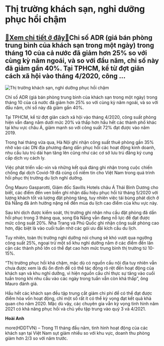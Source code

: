 Thị trường khách sạn, nghỉ dưỡng phục hồi chậm
==============================================

[:gift:Xem chi tiết ở đây:gift:](https://hddtvn.com/thi-truong-khach-san-nghi-duong-phuc-hoi-cham/)Chỉ số ADR (giá bán phòng trung bình của khách sạn trong một ngày) trong tháng 10 của cả nước đã giảm hơn 25% so với cùng kỳ năm ngoái, và so với đầu năm, chỉ số này đã giảm gần 40%. Tại TPHCM, kể từ đợt giãn cách xã hội vào tháng 4/2020, công …
-----------------------------------------------------------------------------------------------------------------------------------------------------------------------------------------------------------------------------------------------------





![Thị trường khách sạn, nghỉ dưỡng phục hồi chậm](https://hddtvn.com/wp-content/uploads/2021/01/4800_588174568-w500-7100-1553082079.png "Thị trường khách sạn, nghỉ dưỡng phục hồi chậm")



Chỉ số ADR (giá bán phòng trung bình của khách sạn trong một ngày) trong tháng 10 của cả nước đã giảm hơn 25% so với cùng kỳ năm ngoái, và so với đầu năm, chỉ số này đã giảm gần 40%.


Tại TPHCM, kể từ đợt giãn cách xã hội vào tháng 4/2020, công suất phòng hiện vẫn đang nằm dưới mức 20% và thấp hơn hầu hết các thành phố khác tại khu vực châu Á, giảm mạnh so với công suất 72% đạt được vào năm 2019.


Trong hai tháng vừa qua, Hà Nội ghi nhận công suất thuê phòng gần 35% nhờ vào các DN địa phương đang dần phục hồi các hoạt động kinh doanh, nhu cầu lưu trú dài hạn tăng lên cũng như các cơ sở lưu trú đăng ký cung cấp dịch vụ cách ly.


Việc phát triển vắc-xin và những kết quả đáng ghi nhận trong cuộc chiến chống đại dịch Covid-19 đã củng cố niềm tin cho Việt Nam trong quá trình hồi phục thị trường du lịch nghỉ dưỡng.


Ông Mauro Gasparotti, Giám đốc Savills Hotels châu Á Thái Bình Dương cho biết, các điểm đến ven biển ghi nhận dấu hiệu phục hồi từ tháng 5/2020 với lượng khách tốt và lượng đặt phòng tăng, tuy nhiên việc tái bùng phát dịch ở Đà Nẵng đã ảnh hưởng nặng nề đến mùa du lịch cao điểm của khu vực này.


Sau khi dịch được kiểm soát, thị trường ghi nhận nhu cầu đặt phòng đã dần hồi phục trong 3 tháng qua, song Đà Nẵng vẫn đang nỗ lực để đạt được mức công suất 20%. Nha Trang và Phú Quốc ghi nhận công suất phòng cao hơn, đặc biệt là vào cuối tuần nhờ các gói ưu đãi kích cầu du lịch.


Tuy nhiên, toàn thị trường nghỉ dưỡng nói chung sẽ khó vượt qua ngưỡng công suất 25%, ngoại trừ một số khu nghỉ dưỡng nằm ở các điểm đến lân cận các thành phố lớn có thể đạt cao hơn mức trung bình thị trường từ 10-15%.


“Thị trường phục hồi khá chậm, mặc dù có nguồn cầu nội địa tuy nhiên vẫn chưa được xem là đủ ổn định để có thể tác động rõ rệt đến hoạt động của khách sạn và khu nghỉ dưỡng, vì hiện nguồn cầu chỉ thực sự tăng vào cuối tuần trong khi nhu cầu vào các ngày trong tuần vẫn còn khá thấp”, ông Mauro đánh giá.


Hầu hết các khách sạn đều tập trung cắt giảm chi phí để có thể đạt được điểm hòa vốn hoạt động, chỉ một số rất ít có thể kỳ vọng đạt kết quả khả quan cho năm 2020. Mặc dù vậy, các chuyên gia vẫn kỳ vọng tình hình năm 2021 có khả năng phục hồi và chủ yếu tập trung vào quý 3 và 4/2021.




**Hoài Anh**



more(HDDTVN) – Trong 11 tháng đầu năm, tình hình hoạt động của các khách sạn tại Việt Nam sụt giảm nhiều so với khu vực, doanh thu phòng giảm hơn 2/3 so với năm trước.

